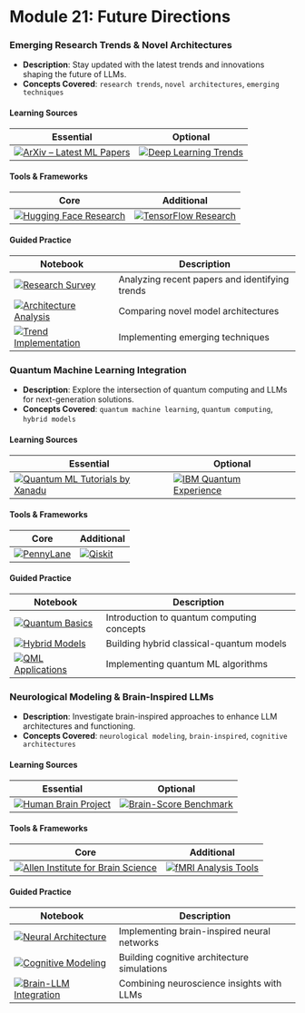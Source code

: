 # Module 21: Future Directions

### Emerging Research Trends & Novel Architectures
- **Description**: Stay updated with the latest trends and innovations shaping the future of LLMs.
- **Concepts Covered**: `research trends`, `novel architectures`, `emerging techniques`

#### Learning Sources
| Essential | Optional |
|-----------|----------|
| [![ArXiv – Latest ML Papers](https://badgen.net/badge/Website/ArXiv_%E2%80%93_Latest_ML_Papers/blue)](https://arxiv.org/list/cs.LG/recent) | [![Deep Learning Trends](https://badgen.net/badge/Website/Deep_Learning_Trends/blue)](https://www.deeplearning.ai/) |

#### Tools & Frameworks
| Core | Additional |
|-----------|----------|
| [![Hugging Face Research](https://badgen.net/badge/Website/Hugging_Face_Research/blue)](https://huggingface.co/) | [![TensorFlow Research](https://badgen.net/badge/Website/TensorFlow_Research/blue)](https://www.tensorflow.org/research) |

#### Guided Practice
| Notebook | Description |
|----------|-------------|
| [![Research Survey](https://badgen.net/badge/Notebook/Research%20Survey/orange)](notebooks/research_survey.ipynb) | Analyzing recent papers and identifying trends |
| [![Architecture Analysis](https://badgen.net/badge/Notebook/Architecture%20Analysis/orange)](notebooks/architecture_analysis.ipynb) | Comparing novel model architectures |
| [![Trend Implementation](https://badgen.net/badge/Notebook/Trend%20Implementation/orange)](notebooks/trend_implementation.ipynb) | Implementing emerging techniques |

### Quantum Machine Learning Integration
- **Description**: Explore the intersection of quantum computing and LLMs for next-generation solutions.
- **Concepts Covered**: `quantum machine learning`, `quantum computing`, `hybrid models`

#### Learning Sources
| Essential | Optional |
|-----------|----------|
| [![Quantum ML Tutorials by Xanadu](https://badgen.net/badge/Tutorial/Quantum_ML_Tutorials_by_Xanadu/blue)](https://pennylane.ai/qml/demonstrations/) | [![IBM Quantum Experience](https://badgen.net/badge/Website/IBM_Quantum_Experience/blue)](https://quantum-computing.ibm.com/) |

#### Tools & Frameworks
| Core | Additional |
|-----------|----------|
| [![PennyLane](https://badgen.net/badge/Website/PennyLane/blue)](https://pennylane.ai/) | [![Qiskit](https://badgen.net/badge/Website/Qiskit/blue)](https://qiskit.org/) |

#### Guided Practice
| Notebook | Description |
|----------|-------------|
| [![Quantum Basics](https://badgen.net/badge/Notebook/Quantum%20Basics/orange)](notebooks/quantum_basics.ipynb) | Introduction to quantum computing concepts |
| [![Hybrid Models](https://badgen.net/badge/Notebook/Hybrid%20Models/orange)](notebooks/hybrid_models.ipynb) | Building hybrid classical-quantum models |
| [![QML Applications](https://badgen.net/badge/Notebook/QML%20Applications/orange)](notebooks/qml_applications.ipynb) | Implementing quantum ML algorithms |

### Neurological Modeling & Brain-Inspired LLMs
- **Description**: Investigate brain-inspired approaches to enhance LLM architectures and functioning.
- **Concepts Covered**: `neurological modeling`, `brain-inspired`, `cognitive architectures`

#### Learning Sources
| Essential | Optional |
|-----------|----------|
| [![Human Brain Project](https://badgen.net/badge/Website/Human_Brain_Project/blue)](https://www.humanbrainproject.eu/en/) | [![Brain-Score Benchmark](https://badgen.net/badge/Website/Brain-Score_Benchmark/blue)](https://brain-score.org/) |

#### Tools & Frameworks
| Core | Additional |
|-----------|----------|
| [![Allen Institute for Brain Science](https://badgen.net/badge/Website/Allen_Institute_for_Brain_Science/blue)](https://alleninstitute.org/) | [![fMRI Analysis Tools](https://badgen.net/badge/Website/fMRI_Analysis_Tools/blue)](https://www.ncbi.nlm.nih.gov/pmc/articles/PMC5478015/) |

#### Guided Practice
| Notebook | Description |
|----------|-------------|
| [![Neural Architecture](https://badgen.net/badge/Notebook/Neural%20Architecture/orange)](notebooks/neural_architecture.ipynb) | Implementing brain-inspired neural networks |
| [![Cognitive Modeling](https://badgen.net/badge/Notebook/Cognitive%20Modeling/orange)](notebooks/cognitive_modeling.ipynb) | Building cognitive architecture simulations |
| [![Brain-LLM Integration](https://badgen.net/badge/Notebook/Brain-LLM%20Integration/orange)](notebooks/brain_llm_integration.ipynb) | Combining neuroscience insights with LLMs |